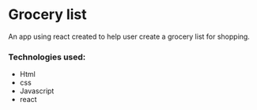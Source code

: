 # Grocery list
An app using react created to help user create a grocery list for shopping.

### Technologies used: 
* Html
* css
* Javascript
* react 
